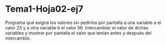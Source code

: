 # Tema1-Hoja02-ej7

Programa que asigna los valores sin pedirlos por pantalla a una variable a el valor 23 y a otra variable b el valor 56. Intercambiar el valor de dichas variables y mostrar por pantalla el valor que tenían antes y después del intercambio.
